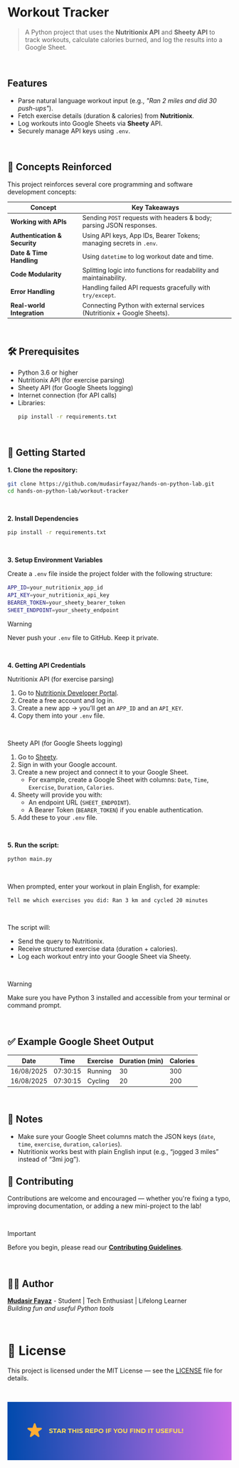 # Workout Tracker

> A Python project that uses the **Nutritionix API** and **Sheety API** to track workouts, calculate calories burned, and log the results into a Google Sheet.

<br/>

## Features

- Parse natural language workout input (e.g., _"Ran 2 miles and did 30 push-ups"_).
- Fetch exercise details (duration & calories) from **Nutritionix**.
- Log workouts into Google Sheets via **Sheety** API.
- Securely manage API keys using `.env`.

<br/>

## 🧠 Concepts Reinforced

This project reinforces several core programming and software development concepts:

| Concept                       | Key Takeaways                                                           |
| ----------------------------- | ----------------------------------------------------------------------- |
| **Working with APIs**         | Sending `POST` requests with headers & body; parsing JSON responses.    |
| **Authentication & Security** | Using API keys, App IDs, Bearer Tokens; managing secrets in `.env`.     |
| **Date & Time Handling**      | Using `datetime` to log workout date and time.                          |
| **Code Modularity**           | Splitting logic into functions for readability and maintainability.     |
| **Error Handling**            | Handling failed API requests gracefully with `try/except`.              |
| **Real-world Integration**    | Connecting Python with external services (Nutritionix + Google Sheets). |

<br/>

## 🛠️ Prerequisites

- Python 3.6 or higher
- Nutritionix API (for exercise parsing)
- Sheety API (for Google Sheets logging)
- Internet connection (for API calls)
- Libraries:
  ```bash
  pip install -r requirements.txt
  ```

<br/>

## 🚀 Getting Started

**1. Clone the repository:**

```bash
git clone https://github.com/mudasirfayaz/hands-on-python-lab.git
cd hands-on-python-lab/workout-tracker
```

<br/>

**2. Install Dependencies**

```bash
pip install -r requirements.txt
```

<br/>

**3. Setup Environment Variables**

Create a `.env` file inside the project folder with the following structure:

```bash
APP_ID=your_nutritionix_app_id
API_KEY=your_nutritionix_api_key
BEARER_TOKEN=your_sheety_bearer_token
SHEET_ENDPOINT=your_sheety_endpoint
```

> [!WARNING]
> Never push your `.env` file to GitHub. Keep it private.

<br/>

**4. Getting API Credentials**

Nutritionix API (for exercise parsing)

1. Go to [Nutritionix Developer Portal](https://developer.nutritionix.com).
2. Create a free account and log in.
3. Create a new app → you’ll get an `APP_ID` and an `API_KEY`.
4. Copy them into your `.env` file.

<br/>

Sheety API (for Google Sheets logging)

1. Go to [Sheety](https://sheety.co).
2. Sign in with your Google account.
3. Create a new project and connect it to your Google Sheet.
   - For example, create a Google Sheet with columns: `Date`, `Time`, `Exercise`, `Duration`, `Calories`.
4. Sheety will provide you with:
   - An endpoint URL (`SHEET_ENDPOINT`).
   - A Bearer Token (`BEARER_TOKEN`) if you enable authentication.
5. Add these to your `.env` file.

<br/>

**5. Run the script:**

```bash
python main.py
```

<br/>

When prompted, enter your workout in plain English, for example:

```bash
Tell me which exercises you did: Ran 3 km and cycled 20 minutes
```

<br/>

The script will:

- Send the query to Nutritionix.
- Receive structured exercise data (duration + calories).
- Log each workout entry into your Google Sheet via Sheety.

<br/>

> [!WARNING]
> Make sure you have Python 3 installed and accessible from your terminal or command prompt.

<br/>

## ✅ Example Google Sheet Output

| Date       | Time     | Exercise | Duration (min) | Calories |
| ---------- | -------- | -------- | -------------- | -------- |
| 16/08/2025 | 07:30:15 | Running  | 30             | 300      |
| 16/08/2025 | 07:30:15 | Cycling  | 20             | 200      |

<br/>

## 📌 Notes

- Make sure your Google Sheet columns match the JSON keys (`date`, `time`, `exercise`, `duration`, `calories`).
- Nutritionix works best with plain English input (e.g., “jogged 3 miles” instead of “3mi jog”).

## 🤝 Contributing

Contributions are welcome and encouraged — whether you're fixing a typo, improving documentation, or adding a new mini-project to the lab!

<br/>

> [!IMPORTANT]
> Before you begin, please read our [**Contributing Guidelines**](/CONTRIBUTING.md).

<br/>

## 🧑‍💻 Author

**[Mudasir Fayaz](https://github.com/mudasirfayaz/)** - Student | Tech Enthusiast | Lifelong Learner<br/>
_Building fun and useful Python tools_

<br/>

# 📜 License

This project is licensed under the MIT License — see the [LICENSE](./LICENSE) file for details.

<br/>

![Star](/assets/docs/star.png)
